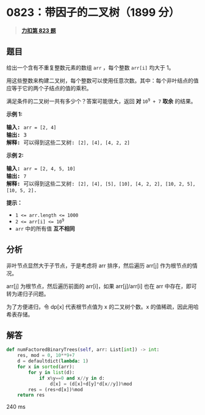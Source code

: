 # 0823：带因子的二叉树（1899 分）


> <u>**[力扣第 823 题](https://leetcode.cn/problems/binary-trees-with-factors/)**</u>

## 题目

<p>给出一个含有不重复整数元素的数组 <code>arr</code> ，每个整数 <code>arr[i]</code> 均大于 1。</p>

<p>用这些整数来构建二叉树，每个整数可以使用任意次数。其中：每个非叶结点的值应等于它的两个子结点的值的乘积。</p>

<p>满足条件的二叉树一共有多少个？答案可能很大，返回<strong> 对 </strong><code>10<sup>9</sup> + 7</code> <strong>取余</strong> 的结果。</p>



<p><strong>示例 1:</strong></p>

<pre>
<strong>输入:</strong> <code>arr = [2, 4]</code>
<strong>输出:</strong> 3
<strong>解释:</strong> 可以得到这些二叉树: <code>[2], [4], [4, 2, 2]</code></pre>

<p><strong>示例 2:</strong></p>

<pre>
<strong>输入:</strong> <code>arr = [2, 4, 5, 10]</code>
<strong>输出:</strong> <code>7</code>
<strong>解释:</strong> 可以得到这些二叉树: <code>[2], [4], [5], [10], [4, 2, 2], [10, 2, 5], [10, 5, 2]</code>.</pre>



<p><strong>提示：</strong></p>

<ul>
<li><code>1 &lt;= arr.length &lt;= 1000</code></li>
<li><code>2 &lt;= arr[i] &lt;= 10<sup>9</sup></code></li>
<li><code>arr</code> 中的所有值 <strong>互不相同</strong></li>
</ul>


## 分析

非叶节点显然大于子节点，于是考虑将 arr 排序，然后遍历 arr[j] 作为根节点的情况。

arr[j] 为根节点，然后遍历前面的 arr[i]，如果  arr[j]/arr[i] 也在 arr 中存在，即可转为递归子问题。

为了方便递归，令 dp[x] 代表根节点值为 x 的二叉树个数。x 的值稀疏，因此用哈希表存储。

## 解答

```python
def numFactoredBinaryTrees(self, arr: List[int]) -> int:
    res, mod = 0, 10**9+7
    d = defaultdict(lambda: 1)
    for x in sorted(arr):
        for y in list(d):
            if x%y==0 and x//y in d:
                d[x] = (d[x]+d[y]*d[x//y])%mod
        res = (res+d[x])%mod
    return res
```
240 ms

